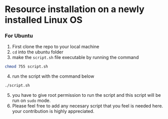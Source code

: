 # Resource installation on a newly installed Linux OS


### For Ubuntu 

1. First clone the repo to your local machine
2. `cd` into the ubuntu folder 
3. make the `script.sh` file executable by running the command 
```bash
chmod 755 script.sh
```
4. run the script with the command below
```bash
./script.sh
```
5. you have to give root permission to run the script and this script will be run on `sudo` mode.
6. Please feel free to add any necesary script that you feel is needed here. your contribution is highly appreciated. 



